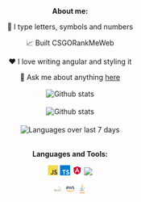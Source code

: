 <div align='center'>
  <b>About me:</b>
  
 💼 I type letters, symbols and numbers

 📈 Built CSGORankMeWeb

 ❤️ I love writing angular and styling it

 💬 Ask me about anything [here](https://discord.com/users/134859636040925184)
</div>
<div align='center'>
    <img src='https://github-readme-stats.vercel.app/api?username=APet74&show_icons=true&count_private=true&hide_border=true&theme=cobalt&showIcons=true' alt='Github stats' align='center' />
</div>
<br />

<div align='center'>
    <img src='https://github-readme-streak-stats.herokuapp.com/?user=APet74&theme=cobalt' alt='Github stats' align='center' />
</div>
<br />

<div align='center'>
    <img src='https://github-readme-stats.vercel.app/api/wakatime?username=APet74&layout=compact&theme=cobalt' alt='Languages over last 7 days ' align='center' />
</div>
<br />

<div align='center'>
 
**Languages and Tools:**  

<code><img height="20" src="https://raw.githubusercontent.com/github/explore/80688e429a7d4ef2fca1e82350fe8e3517d3494d/topics/javascript/javascript.png"></code>
<code><img height="20" src="https://raw.githubusercontent.com/github/explore/80688e429a7d4ef2fca1e82350fe8e3517d3494d/topics/typescript/typescript.png"></code>
<code><img height="20" src="https://raw.githubusercontent.com/github/explore/80688e429a7d4ef2fca1e82350fe8e3517d3494d/topics/angular/angular.png"></code>
<code><img height="20" src="https://raw.githubusercontent.com/github/explore/80688e429a7d4ef2fca1e82350fe8e3517d3494d/topics/angular/react.png"></code>

<code><img height="20" src="https://raw.githubusercontent.com/github/explore/5c058a388828bb5fde0bcafd4bc867b5bb3f26f3/topics/mysql/mysql.png"></code>
<code><img height="20" src="https://raw.githubusercontent.com/github/explore/80688e429a7d4ef2fca1e82350fe8e3517d3494d/topics/aws/aws.png"></code> 
  <code><img height="20" src="https://raw.githubusercontent.com/github/explore/80688e429a7d4ef2fca1e82350fe8e3517d3494d/topics/java/java.png"></code>    

 
 </div>

<!--
**APet74/APet74** is a ✨ _special_ ✨ repository because its `README.md` (this file) appears on your GitHub profile.

Here are some ideas to get you started:

- 🔭 I’m currently working on ...
- 🌱 I’m currently learning ...
- 👯 I’m looking to collaborate on ...
- 🤔 I’m looking for help with ...
- 💬 Ask me about ...
- 📫 How to reach me: ...
- 😄 Pronouns: ...
- ⚡ Fun fact: ...
-->
